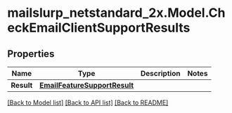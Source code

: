 # mailslurp_netstandard_2x.Model.CheckEmailClientSupportResults

## Properties

Name | Type | Description | Notes
------------ | ------------- | ------------- | -------------
**Result** | [**EmailFeatureSupportResult**](EmailFeatureSupportResult) |  | 

[[Back to Model list]](../README#documentation-for-models) [[Back to API list]](../README#documentation-for-api-endpoints) [[Back to README]](../README)


